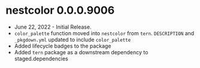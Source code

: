 # nestcolor 0.0.0.9006

* June 22, 2022 - Initial Release.
* `color_palette` function moved into `nestcolor` from `tern`.
  `DESCRIPTION` and `_pkgdown.yml` updated to include `color_palette`
* Added lifecycle badges to the package
* Added `tern` package as a downstream dependency to staged.dependencies
